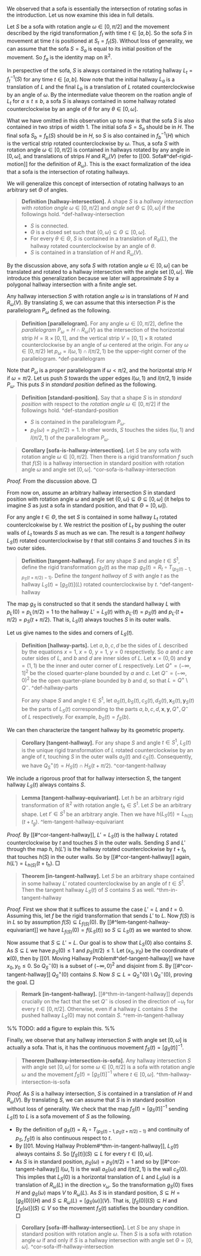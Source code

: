 We observed that a sofa is essentially the intersection of rotating sofas in the introduction. Let us now examine this idea in full details.

Let $S$ be a sofa with rotation angle $\omega \in [0, \pi/2]$ and the movement described by the rigid transformation $f_t$ with time $t \in [a, b]$. So the sofa $S$ in movement at time $t$ is positioned at $S_t = f_t(S)$. Without loss of generality, we can assume that the sofa $S = S_a$ is equal to its initial position of the movement. So $f_a$ is the identity map on $\mathbb{R}^2$.

In perspective of the sofa, $S$ is always contained in the rotating hallway $L_t = f_t^{-1}(S)$ for any time $t \in [a, b]$. Now note that the initial hallway $L_a$ is a translation of $L$ and the final $L_b$ is a translation of $L$ rotated counterclockwise by an angle of $\omega$. By the intermediate value theorem on the roation angle of $L_t$ for $a \leq t \leq b$, a sofa $S$ is always contained in some hallway rotated counterclockwise by an angle of $\theta$ for any $\theta \in [0, \omega]$.

What we have omitted in this observation up to now is that the sofa $S$ is also contained in two strips of width 1. The initial sofa $S = S_a$ should be in $H$. The final sofa $S_b = f_b(S)$ should be in $H$, so $S$ is also contained in $f_b^{-1}(H)$ which is the vertical strip rotated counterclockwise by $\omega$. Thus, a sofa $S$ with rotation angle $\omega \in [0, \pi/2]$ is contained in hallways rotated by any angle in $[0, \omega]$, and translations of strips $H$ and $R_\omega(V)$ (refer to [[00. Sofa#^def-rigid-motion]] for the definition of $R_\omega$). This is the exact formalization of the idea that a sofa is the intersection of rotating hallways.

We will generalize this concept of intersection of rotating hallways to an arbitrary set $\Theta$ of angles.

> __Definition [hallway-intersection].__ A shape $S$ is a _hallway intersection_ with _rotation angle_ $\omega \in [0, \pi/2]$ and _angle set_ $\Theta \subseteq \left[ 0, \omega \right]$ if the followings hold.
> ^def-hallway-intersection
> 
> - $S$ is connected.
> - $\Theta$ is a closed set such that $\left\{ 0, \omega \right\} \subseteq \Theta \subseteq [0, \omega]$.
> - For every $\theta \in \Theta$, $S$ is contained in a translation of $R_\theta(L)$, the hallway rotated counterclockwise by an angle of $\theta$.
> - $S$ is contained in a translation of $H$ and $R_\omega(V)$.

By the discussion above, any sofa $S$ with rotation angle $\omega \in [0, \omega]$ can be translated and rotated to a hallway intersection with the angle set $[0, \omega]$. We introduce this generalization because we later will approximate $S$ by a polygonal hallway intersection with a finite angle set.

Any hallway intersection $S$ with rotation angle $\omega$ is in translations of $H$ and $R_\omega(V)$. By translating $S$, we can assume that this intersection $P$ is the parallelogram $P_\omega$ defined as the following.

> __Definition [parallelogram].__ For any angle $\omega \in [0, \pi/2]$, define the _parallelogram_ $P_\omega = H \cap R_\omega(V)$ as the intersection of the horizontal strip $H = \mathbb{R} \times [0, 1]$, and the vertical strip $V = [0, 1] \times \mathbb{R}$ rotated counterclockwise by an angle of $\omega$ centered at the origin. For any $\omega \in [0, \pi/2)$ let $p_{\omega} = l(\omega, 1) \cap l(\pi/2, 1)$ be the upper-right corner of the parallelogram. ^def-parallelogram

Note that $P_\omega$ is a proper parallelogram if $\omega < \pi/2$, and the horizontal strip $H$ if $\omega = \pi/2$. Let us push $S$ towards the upper edges $l(\omega, 1)$ and $l(\pi/2, 1)$ inside $P_\omega$. This puts $S$ in _standard position_ defined as the following.

> __Definition [standard-position].__ Say that a shape $S$ is in _standard position_ with respect to the _rotation angle_ $\omega \in [0, \pi/2]$ if the followings hold. ^def-standard-position
> 
> - $S$ is contained in the parallelogram $P_{\omega}$.
> - $p_{S}(\omega)=p_S(\pi/2)=1$. In other words, $S$ touches the sides $l(\omega, 1)$ and $l(\pi/2, 1)$ of the parallelogram $P_\omega$.

> __Corollary [sofa-is-hallway-intersection].__ Let $S$ be any sofa with rotation angle $\omega \in [0, \pi/2]$. Then there is a rigid transformation $f$ such that $f(S)$ is a hallway intersection in standard position with rotation angle $\omega$ and angle set $[0, \omega]$. ^cor-sofa-is-hallway-intersection

_Proof._ From the discussion above. □

From now on, assume an arbitrary hallway intersection $S$ in standard position with rotation angle $\omega$ and angle set $\left\{ 0, \omega \right\} \subseteq \Theta \subseteq [0, \omega]$ (it helps to imagine $S$ as just a sofa in standard position, and that $\Theta = [0, \omega]$). 

For any angle $t \in \Theta$, the set $S$ is contained in some hallway $L_t$ rotated counterclcokwise by $t$. We restrict the position of $L_t$ by pushing the outer walls of $L_t$ towards $S$ as much as we can. The result is a _tangent hallway_ $L_S(t)$ rotated counterclockwise by $t$ that still contains $S$ and touches $S$ in its two outer sides.

> __Definition [tangent-hallway].__ For any shape $S$ and angle $t \in S^1$, define the rigid transformation $g_S(t)$ as the map $g_S (t) = R_t \circ T_{\left( p_S(t) - 1, p_S(t + \pi/2) - 1 \right)}$. Define the _tangent hallway_ of $S$ with angle $t$ as the hallway $L_S(t) = [g_S(t)](L)$ rotated counterclockwise by $t$. ^def-tangent-hallway

The map $g_S$ is constructed so that it sends the standard hallway $L$ with $p_L(0) = p_L(\pi/2) = 1$ to the hallway $L' = L_S(t)$ with $p_{L'}(t) = p_{S}(t)$ and $p_{L'}(t + \pi/2) = p_{S}(t + \pi/2)$. That is, $L_S(t)$ always touches $S$ in its outer walls.

Let us give names to the sides and corners of $L_S(t)$.

> __Definition [hallway-parts].__ Let $a, b, c, d$ be the sides of $L$ described by the equations $x=1$, $x=0$, $y=1$, $y=0$ respectively. So $a$ and $c$ are outer sides of $L$, and $b$ and $d$ are inner sides of $L$. Let $\mathbf{x} = (0, 0)$ and $\mathbf{y} = (1, 1)$ be the inner and outer corner of $L$ respectively. Let $Q^+ = (-\infty, 1]^2$ be the closed quarter-plane bounded by $a$ and $c$. Let $Q^- = (-\infty, 0)^2$ be the open quarter-plane bounded by $b$ and $d$, so that $L = Q^+ \setminus Q^-$. ^def-hallway-parts
> 
> For any shape $S$ and angle $t \in S^1$, let $a_S(t), b_S(t), c_S(t), d_S(t), \mathbf{x}_S(t), \mathbf{y}_S(t)$ be the parts of $L_S(t)$ corresponding to the parts $a, b, c, d, \mathbf{x}, \mathbf{y}, Q^+, Q^-$ of $L$ respectively. For example, $b_S(t) = f_S(b)$.

We can then characterize the tangent hallway by its geometric property.

> __Corollary [tangent-hallway].__ For any shape $S$ and angle $t \in S^1$, $L_S(t)$ is the unique rigid transformation of $L$ rotated counterclockwise by an angle of $t$, touching $S$ in the outer walls $a_S(t)$ and $c_S(t)$. Consequently, we have $Q^+_S(t) = H_S(t) \cap H_S(t+\pi/2)$. ^cor-tangent-hallway

We include a rigorous proof that for hallway intersection $S$, the tangent hallway $L_S(t)$ always contains $S$.

> __Lemma [tangent-hallway-equivariant].__ Let $h$ be an arbitrary rigid transformation of $\mathbb{R}^2$ with rotation angle $t_h \in S^1$. Let $S$ be an arbitrary shape. Let $t' \in S^1$ be an arbitrary angle. Then we have $h(L_S(t)) = L_{h(S)}(t + t_g)$. ^lem-tangent-hallway-equivariant

_Proof._ By [[#^cor-tangent-hallway]], $L' = L_S(t)$ is the hallway $L$ rotated counterclockwise by $t$ and touches $S$ in the outer walls. Sending $S$ and $L'$ through the map $h$, $h(L')$ is the hallway rotated counterclockwise by $t + t_h$ that touches $h(S)$ in the outer walls. So by [[#^cor-tangent-hallway]] again, $h(L') = L_{h(S)}(t + t_h)$. □

> __Theorem [in-tangent-hallway].__ Let $S$ be an arbitrary shape contained in some hallway $L'$ rotated counterclockwise by an angle of $t \in S^1$. Then the tangent hallway $L_S(t)$ of $S$ contains $S$ as well. ^thm-in-tangent-hallway

_Proof._ First we show that it suffices to assume the case $L' = L$ and $t=0$. Assuming this, let $f$ be the rigid transformation that sends $L'$ to $L$. Now $f(S)$ is in $L$ so by assumption $f(S) \subseteq L_{f(S)}(0)$. By [[#^lem-tangent-hallway-equivariant]] we have $L_{f(S)}(0) = f(L_S(t))$ so $S \subseteq L_S(t)$ as we wanted to show.

Now assume that $S \subseteq L' = L$. Our goal is to show that $L_S(0)$ also contains $S$. As $S \subseteq L$ we have $p_S(0) \leq 1$ and $p_S(\pi/2) \leq 1$. Let $(x_0, y_0)$ be the coordinate of $\mathbf{x}(0)$, then by [[01. Moving Hallway Problem#^def-tangent-hallway]] we have $x_0, y_0 \leq 0$. So $Q^-_S(0)$ is a subset of $(-\infty, 0)^2$ and disjoint from $S$. By [[#^cor-tangent-hallway]] $Q_S^+(0)$ contains $S$. Now $S \subseteq L = Q^+_S(0)\setminus Q^-_S(0)$, proving the goal. □

> __Remark [in-tangent-hallway].__ [[#^thm-in-tangent-hallway]] depends crucially on the fact that the set $Q^-$ is closed in the direction of $-u_t$ for every $t \in [0, \pi/2]$. Otherwise, even if a hallway $L$ contains $S$ the pushed hallway $L_S(0)$ may not contain $S$. ^rem-in-tangent-hallway

%% TODO: add a figure to explain this. %%

Finally, we observe that any hallway intersection $S$ with angle set $[0, \omega]$ is actually a sofa. That is, it has the continuous movement $f_S(t) = [g_S(t)]^{-1}$.

> __Theorem [hallway-intersection-is-sofa].__ Any hallway intersection $S$ with angle set $[0, \omega]$ for some $\omega \in [0, \pi/2]$ is a sofa with rotation angle $\omega$ and the movement $f_S(t) = [g_S(t)]^{-1}$ where $t \in [0, \omega]$. ^thm-hallway-intersection-is-sofa

_Proof._ As $S$ is a hallway intersection, $S$ is contained in a translation of $H$ and $R_\omega(V)$. By translating $S$, we can assume that $S$ is in standard position without loss of generality. We check that the map $f_S(t) = [g_S(t)]^{-1}$ sending $L_S(t)$ to $L$ is a sofa movement of $S$ as the following.

- By the definition of $g_S (t) = R_t \circ T_{\left( p_S(t) - 1, p_S(t + \pi/2) - 1 \right)}$ and continuity of $p_S$, $f_S(t)$ is also continuous respect to $t$.
- By [[01. Moving Hallway Problem#^thm-in-tangent-hallway]], $L_S(t)$ always contains $S$. So $[f_S(t)](S) \subseteq L$ for every $t \in [0, \omega]$.
- As $S$ is in standard position, $p_S(\omega) = p_S(\pi/2) = 1$ and so by [[#^cor-tangent-hallway]]  $l(\omega, 1)$ is the wall $a_S(\omega)$ and $l(\pi/2, 1)$ is the wall $c_S(0)$. This implies that $L_S(0)$ is a horizontal translation of $L$ and $L_S(\omega)$ is a translation of $R_\omega(L)$ in the direction $v_\omega$. So the transformation $g_S(0)$ fixes $H$ and $g_S(\omega)$ maps $V$ to $R_\omega(L)$. As $S$ is in standard position, $S \subseteq H = [g_S(0)](H)$ and $S \subseteq R_\omega(L) = [g_S(\omega)](V)$. That is, $[f_S(0)](S) \subseteq H$ and $[f_S(\omega)](S) \subseteq V$ so the movement $f_S(t)$ satisfies the boundary condition. □

> __Corollary [sofa-iff-hallway-intersection].__ Let $S$ be any shape in standard position with rotation angle $\omega$. Then $S$ is a sofa with rotation angle $\omega$ if and only if $S$ is a hallway intersection with angle set $\Theta = [0, \omega]$. ^cor-sofa-iff-hallway-intersection